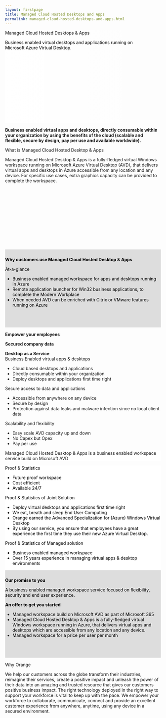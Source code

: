 ```yaml
---
layout: firstpage
title: Managed Cloud Hosted Desktops and Apps
permalink: managed-cloud-hosted-desktops-and-apps.html
---
```


<style type="text/css">
    
    .jumbotron-height {
        height: 300px;

    }

    .jumbotron-white {
        background-color: #FFFFFF;

    }

    .jumbotron-black {
        background-color: #000000;

    }

    .jumbotron-grey {
        background-color: #DDDDDD;

    }

    .jumbotron-orange {
        background-color: #FF7900;

    }

    .p-black {
        color: #000000;

    }

    .div-black {
        color: #000000;

    }

    .col-md-4-grey {
        background-color: #DDDDDD;
        color: #000000;
        padding-top: 10px;
        padding-bottom: 50px;

    }

    .bgimg0 {
        background-image: linear-gradient(to left, rgba(0,0,0,0), rgba(255,255,255,1)), url('../images/managed-cloud-hosted-desktops-and-apps-right-bg.png');
        background-position: center;
        background-size: cover;
        background-repeat: no-repeat;

    }

    .bgimg2 {
        background-image: linear-gradient(to left, rgba(0,0,0,0), rgba(221,221,221,1)), url('../images/managed-office-365-bg.png');
        background-position: center;
        background-size: cover;
        background-repeat: no-repeat;
        height: 500px;

    }

    .bgimg3 {
        background-image: linear-gradient(to right, rgba(0,0,0,0), rgba(0,0,0,1)), url('../images/managed-workspace-portal.png');
        background-position: center;
        background-size: cover;
        background-repeat: no-repeat;
        height: 500px;

    }

    .bgimg4 {
        background-image: linear-gradient(to left, rgba(0,0,0,0), rgba(255,255,255,1)), url('../images/managed-application-delivery-service-bg.png');
        background-position: center;
        background-size: cover;
        background-repeat: no-repeat;
        height: 500px;

    }

    .img1 {
        background-image: url('../images/managed-cloud-hosted-desktops-and-apps-01.png');
        background-position: center;
        background-size: contain;
        background-repeat: no-repeat;
        border: #000000;  
        height: 200px;

    }

</style>

<!-- Title Row -->

<div class="jumbotron jumbotron-height bgimg0">
    <div class="container">
        <h7 class="header-light regular-pad">Managed Cloud Hosted Desktops & Apps</h7>
        <p></p>
        <p class="lead p-black">Business enabled virtual desktops and applications running on<br>
        Microsoft Azure Virtual Desktop.</p>
    </div>
</div>

<!-- Row 2 -->

<div class="jumbotron">
    <div class="container">
        <div class="col-md-8">
            <p class="lead"><b>Business enabled virtual apps and desktops, directly
consumable within your organization by using the
benefits of the cloud (scalable and flexible, secure by
design, pay per use and available worldwide).</b></p>
            <h7>What is Managed Cloud Hosted Desktop & Apps</h7>
            <p class="lead">Managed Cloud Hosted Desktop & Apps is a fully-fledged virtual Windows workspace running on Microsoft Azure
            Virtual Desktop (AVD), that delivers virtual apps and desktops in Azure accessible from any location and any
            device. For specific use cases, extra graphics capacity can be provided to complete the workspace.</p>
            <div class="img1"></div>
        </div>
        <div class="col-md-4 col-md-4-grey">
        <p class="lead"><b>Why customers use Managed Cloud Hosted Desktop & Apps</b></p>
        <p class="lead">At-a-glance</p>
        <p class="lead">
            <ul>
                <li class="lead">Business enabled managed workspace for apps and desktops running in Azure</li>
                <li class="lead">Remote application launcher for Win32 business applications, to complete the Modern Workplace</li>
                <li class="lead">When needed AVD can be enriched with Citrix or VMware features running on Azure</li>
            </ul>
        </p>
        </div>
    </div>
</div>

<!-- Row 3 -->

<div class="jumbotron bgimg1">
    <div class="container">
        <div class="col-md-4">
            <p class="lead"><b>Empower your employees</b></p>
        </div>
        <div class="col-md-4">
            <p class="lead"><b>Secured company data</b></p>
        </div>
        <div class="col-md-4">
            <div class="lead"><b>Desktop as a Service</b></div>
        </div>
    </div>
    <div class="container">
        <div class="col-md-4">
            <h7>Business Enabled virtual apps & desktops</h7>
            <p class="lead">
            <ul>
                <li class="lead">Cloud based desktops and applications</li>
                <li class="lead">Directly consumable within your organization</li>
                <li class="lead">Deploy desktops and applications first time right</li>
            </ul>
            </p>
        </div>
        <div class="col-md-4">
            <h7>Secure access to data and applications</h7>
            <p class="lead">
            <ul>
                <li class="lead">Accessible from anywhere on any device</li>
                <li class="lead">Secure by design</li>
                <li class="lead">Protection against data leaks and malware infection since no local client data</li>
            </ul>
            </p>
        </div>
        <div class="col-md-4">
            <h7>Scalability and flexibility</h7>
            <p class="lead">
            <ul>
                <li class="lead">Easy scale AVD capacity up and down</li>
                <li class="lead">No Capex but Opex</li>
                <li class="lead">Pay per use</li>
            </ul>
            </p>
        </div>
    </div>
</div>


<!-- Title Row 2 -->

<div class="jumbotron jumbotron-white">
    <div class="container">
        <h7 class="header-light regular-pad">Managed Cloud Hosted Desktop & Apps is a business enabled workspace service build on Microsoft AVD</h7>
        <p></p>
    </div>
</div>

<!-- Row 4 -->

<div class="jumbotron jumbotron-white">
    <div class="container">
        <div class="col-md-8 div-black">
            <h7>Proof & Statistics</h7>
            <p class="lead">
                <ul>
                    <li class="lead">Future proof workspace</li>
                    <li class="lead">Cost efficient</li>
                    <li class="lead">Available 24/7</li>
                </ul>
            </p>
            <h7>Proof & Statistics of Joint Solution</h7>
            <p class="lead">
                <ul>
                    <li class="lead">Deploy virtual desktops and applications first time right</li>
                    <li class="lead">We eat, breath and sleep End User Computing</li>
                    <li class="lead">Orange earned the Advanced Specialization for (Azure) Windows Virtual Desktop</li>
                    <li class="lead">By using our service, you ensure that employees have a great experience the first time they use their new Azure Virtual Desktop.</li>
                </ul>
            </p>
            <h7>Proof & Statistics of Managed solution</h7>
            <p class="lead">
                <ul>
                    <li class="lead">Business enabled managed workspace</li>
                    <li class="lead">Over 15 years experience in managing virtual apps & desktop environments</li>
                </ul>
            </p>
        </div>
        <div class="col-md-4 col-md-4-grey">
            <p class="lead"><b>Our promise to you</b></p>
            <p class="lead">A business enabled managed workspace service focused on flexibility, security and end user experience.</p>
            <p class="lead"><b>An offer to get you started</b></p>
            <p class="lead">
                <ul>
                    <li class="lead">Managed workspace build on Microsoft AVD as part of Microsoft 365</li>
                    <li class="lead">Managed Cloud Hosted Desktop & Apps is a fully-fledged virtual Windows workspace running in Azure, that delivers virtual apps and desktops which are accessible from any location and any device.</li>
                    <li class="lead">Managed workspace for a price per user per month</li>
                </ul>
            </p>
        </div>
    </div>
</div>

<!-- Row 5 -->

<div class="jumbotron">
    <div class="container">
        <div class="col-md-12">
            <p class="lead"></p>
        </div>
    </div>
</div>

<!-- Row 6 -->

<div class="jumbotron">
    <div class="container">
        <div class="col-md-12">
            <h7>Why Orange</h7>
            <p class="lead">We help our customers across the globe transform their industries, reimagine their services, create a positive impact and unleash the power of their data into an amazing and trusted resource that gives our customers positive business impact. The right technology deployed in the right way to support your workforce is vital to keep up with the pace. We empower your workforce to collaborate, communicate, connect and provide an excellent customer experience from anywhere, anytime, using any device in a secured environment.</p>
        </div>
    </div>
</div>